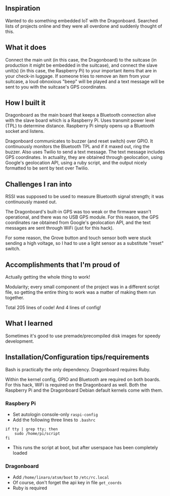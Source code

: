 ## Inspiration
Wanted to do something embedded IoT with the Dragonboard. Searched lists of projects online and they were all overdone and suddenly thought of this.

## What it does
Connect the main unit (in this case, the Dragonboard) to the suitcase (in production it might be embedded in the suitcase), and connect the slave unit(s) (in this case, the Raspberry Pi) to your important items that are in your check-in luggage. If someone tries to remove an item from your suitcase, a loud obnoxious "beep" will be played and a text message will be sent to you with the suitcase's GPS coordinates.

## How I built it
Dragonboard as the main board that keeps a Bluetooth connection alive with the slave board which is a Raspberry Pi. Uses transmit power level (TPL) to determine distance. Raspberry Pi simply opens up a Bluetooth socket and listens.

Dragonboard communicates to buzzer (and reset switch) over GPIO. It continuously monitors the Bluetooth TPL and if it maxed out, ring the buzzer. Also uses Twilio to send a text message. The text message includes GPS coordinates. In actuality, they are obtained through geolocation, using Google's geolocation API, using a ruby script, and the output nicely formatted to be sent by text over Twilio.

## Challenges I ran into
RSSI was supposed to be used to measure Bluetooth signal strength; it was continuously maxed out.

The Dragonboard's built-in GPS was too weak or the firmware wasn't operational, and there was no USB GPS module. For this reason, the GPS coordinates rae obtained from Google's geolocation API, and the text messages are sent through WiFi (just for this hack).

For some reason, the Grove button and touch sensor both were stuck sending a high voltage, so I had to use a light sensor as a substitute "reset" switch.

## Accomplishments that I'm proud of
Actually getting the whole thing to work!

Modularity; every small component of the project was in a different script file, so getting the entire thing to work was a matter of making them run together.

Total 205 lines of code! And 4 lines of config!

## What I learned
Sometimes it's good to use premade/precompiled disk images for speedy development.

## Installation/Configuration tips/requirements
Bash is practically the only dependency. Dragonboard requires Ruby.

Within the kernel config, GPIO and Bluetooth are required on both boards.
For this hack, WiFi is required on the Dragonboard as well.
Both the Raspberry Pi and the Dragonboard Debian default kernels come with them.

### Raspbery Pi
- Set autologin console-only `raspi-config`
- Add the following three lines to `.bashrc`
```
if tty | grep tty; then
	sudo /home/pi/script
fi
```
- This runs the script at boot, but after userspace has been completely loaded

### Dragonboard
- Add `/home/linaro/atsm/boot` to `/etc/rc.local`
- Of course, don't forget the api key in file `get_coords`
- Ruby is required

